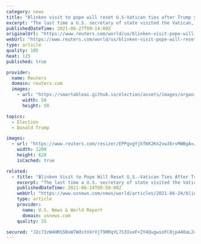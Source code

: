 ```yaml
---
category: news
title: "Blinken visit to pope will reset U.S-Vatican ties after Trump years"
excerpt: "The last time a U.S. secretary of state visited the Vatican, the diplomatic sparks flew and Pope Francis declined to receive Mike Pompeo."
publishedDateTime: 2021-06-27T09:14:00Z
originalUrl: "https://www.reuters.com/world/us/blinken-visit-pope-will-reset-us-vatican-ties-after-trump-years-2021-06-24/"
webUrl: "https://www.reuters.com/world/us/blinken-visit-pope-will-reset-us-vatican-ties-after-trump-years-2021-06-24/"
type: article
quality: 105
heat: 125
published: true

provider:
  name: Reuters
  domain: reuters.com
  images:
    - url: "https://smartableai.github.io/election/assets/images/organizations/reuters.com-50x50.jpg"
      width: 50
      height: 50

topics:
  - Election
  - Donald Trump

images:
  - url: "https://www.reuters.com/resizer/EPPgvgYjhTWX2Kn2vwJ6rvMWBgA=/1200x628/smart/filters:quality(80)/cloudfront-us-east-2.images.arcpublishing.com/reuters/X3YMTPKREVKH3KVKM5OT6C2T24.jpg"
    width: 1200
    height: 628
    isCached: true

related:
  - title: "Blinken Visit to Pope Will Reset U.S.-Vatican Ties After Trump Years"
    excerpt: "The last time a U.S. secretary of state visited the Vatican, the diplomatic sparks flew and Pope Francis declined to receive Mike Pompeo. When Antony Blinken meets the pope and top Vatican officials on Monday,"
    publishedDateTime: 2021-06-24T09:59:00Z
    webUrl: "https://www.usnews.com/news/world/articles/2021-06-24/blinken-visit-to-pope-will-reset-us-vatican-ties-after-trump-years"
    type: article
    provider:
      name: U.S. News & World Report
      domain: usnews.com
    quality: 35

secured: "J2c73zW4HRS5BxW7WdstXXrVjT9RRqYL7S3IveF+ZY4QugwioFC0jp440aL24R4P/o+06OLUvviozXUR1riRPmJtT/ylgpNGkTPjGx3J/0btrYqh/w19IFTwC5ldhr7xCWsmR4BGscXvAJAZHc8pAvGNDyraVcsKGFFlqpSkjtw3+TJrpi2nv9mC+WmMLXqY8ZdnVQY3a4jxtB0Fwxve2ZK7fnjQw0vxh3gNnn7PTo4XwjgfW5oJvoSq+IrsIrN0eJ/W2xyfrqjlCmMLwD5QZN3UFukidd80RC8NVMhpzBFMm3XTeNyagZWrBfIoFJem5jN7LCaMTU+OWz+nIB2pne+RNmbkMLxioDXVvL233RQ=;e1quswqBTfH7CYy9yAbi5Q=="
---
```



